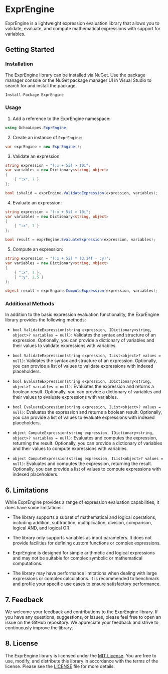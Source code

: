 # ExprEngine

ExprEngine is a lightweight expression evaluation library that allows you to validate, evaluate, and compute mathematical expressions with support for variables.

## Getting Started

### Installation

The ExprEngine library can be installed via NuGet. Use the package manager console or the NuGet package manager UI in Visual Studio to search for and install the package.

```csharp
Install-Package ExprEngine
```

### Usage

1. Add a reference to the ExprEngine namespace:

```csharp
using OchoaLopes.ExprEngine;
```

2. Create an instance of `ExprEngine`:

```csharp
var exprEngine = new ExprEngine();
```

3. Validate an expression:

```csharp
string expression = "(:x + 5i) > 10i";
var variables = new Dictionary<string, object>
{
    { ":x", 7 }
};

bool isValid = exprEngine.ValidateExpression(expression, variables);
```

4. Evaluate an expression:

```csharp
string expression = "(:x + 5i) > 10i";
var variables = new Dictionary<string, object>
{
    { ":x", 7 }
};

bool result = exprEngine.EvaluateExpression(expression, variables);
```

5. Compute an expression:

```csharp
string expression = "(:x + 5i) * (3.14f - :y)";
var variables = new Dictionary<string, object>
{
    { ":x", 7 },
    { ":y", 2.5 }
};

object result = exprEngine.ComputeExpression(expression, variables);
```

### Additional Methods

In addition to the basic expression evaluation functionality, the ExprEngine library provides the following methods:

- `bool ValidateExpression(string expression, IDictionary<string, object>? variables = null)`: Validates the syntax and structure of an expression. Optionally, you can provide a dictionary of variables and their values to validate expressions with variables.

- `bool ValidateExpression(string expression, IList<object>? values = null)`: Validates the syntax and structure of an expression. Optionally, you can provide a list of values to validate expressions with indexed placeholders.

- `bool EvaluateExpression(string expression, IDictionary<string, object>? variables = null)`: Evaluates the expression and returns a boolean result. Optionally, you can provide a dictionary of variables and their values to evaluate expressions with variables.

- `bool EvaluateExpression(string expression, IList<object>? values = null)`: Evaluates the expression and returns a boolean result. Optionally, you can provide a list of values to evaluate expressions with indexed placeholders.

- `object ComputeExpression(string expression, IDictionary<string, object>? variables = null)`: Evaluates and computes the expression, returning the result. Optionally, you can provide a dictionary of variables and their values to compute expressions with variables.

- `object ComputeExpression(string expression, IList<object>? values = null)`: Evaluates and computes the expression, returning the result. Optionally, you can provide a list of values to compute expressions with indexed placeholders.

## 6. Limitations

While ExprEngine provides a range of expression evaluation capabilities, it does have some limitations:

- The library supports a subset of mathematical and logical operations, including addition, subtraction, multiplication, division, comparison, logical AND, and logical OR.

- The library only supports variables as input parameters. It does not provide facilities for defining custom functions or complex expressions.

- ExprEngine is designed for simple arithmetic and logical expressions and may not be suitable for complex symbolic or mathematical computations.

- The library may have performance limitations when dealing with large expressions or complex calculations. It is recommended to benchmark and profile your specific use cases to ensure satisfactory performance.

## 7. Feedback

We welcome your feedback and contributions to the ExprEngine library. If you have any questions, suggestions, or issues, please feel free to open an issue on the GitHub repository. We appreciate your feedback and strive to continuously improve the library.

## 8. License

The ExprEngine library is licensed under the [MIT License](https://opensource.org/licenses/MIT). You are free to use, modify, and distribute this library in accordance with the terms of the license. Please see the [LICENSE](https://github.com/your/repo/blob/main/LICENSE) file for more details.

